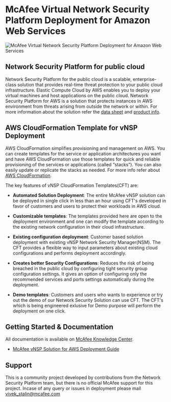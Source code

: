 McAfee Virtual Network Security Platform Deployment for Amazon Web Services
===========================================================================

![McAfee Virtual Network Security Platform Deployment for Amazon Web Services](https://www.mcafee.com/img/nwco/logo.svg)

**Network Security Platform for public cloud**
---------------------------------------------------
Network Security Platform for the public cloud is a scalable, enterprise-class solution that provides real-time threat protection to your public cloud infrastructure. Elastic Compute Cloud by AWS enables you to deploy your virtual machines and host applications on the public cloud. Network Security Platform for AWS is a solution that protects instances in AWS environment from threats arising from outside the network or within. For more information about the solution refer the [data sheet](https://www.mcafee.com/us/resources/data-sheets/ds-virtual-network-security-platform.pdf) and [product info](https://www.mcafee.com/in/products/network-security-platform.aspx).

**AWS CloudFormation Template for vNSP Deployment**
-----------------------------------------------------
AWS CloudFormation simplifies provisioning and management on AWS. You can create templates for the service or application architectures you want and have AWS CloudFormation use those templates for quick and reliable provisioning of the services or applications (called “stacks”). You can also easily update or replicate the stacks as needed. For more info refer about [AWS CloudFormation](https://aws.amazon.com/cloudformation/).
 
 The key features of vNSP CloudFormation Templates(CFT) are:
 
 - **Automated Solution Deployment**: The entire McAfee vNSP solution can be deployed in single click in less than an hour using CFT's developed in favor of customers and users to protect their workloads in AWS cloud.
 
 - **Customizable templates**: The templates provided here are open to the deployment environment and one can modify the template according to the existing network configuration in their cloud infrastructure. 
 
 - **Existing configuration deployment**: Customer based solution deployment with existing vNSP Network Security Manager(NSM). The CFT provides a flexible way to input parameters about existing cloud configurations and performs deployment accordingly.
 
 - **Creates better Security Configurations**: Reduces the risk of being breached in the public cloud by configuring tight security group configuration settings. It gives an option of configuring only the recommended services and ports settings automatically during the deployment.

- **Demo templates**: Customers and users who wants to experience or try out the demo of our Network Security Solution can use CFT. The CFT's which is being engineered exlusive for Demo purpose will perform the deployment on one click. 

Getting Started & Documentation
-------------------------------

All documentation is available on [McAfee Knowledge Center](https://support.mcafee.com/).

- [McAfee vNSP Solution for AWS Deployment Guide](https://kc.mcafee.com/corporate/index?page=content&id=PD26969)

**Support**
------------
This is a community project developed by contributions from the Network Security Platform team, but there is no official McAfee support for this project. Incase of any query or issues in deployment please mail vivek_stalin@mcafee.com
